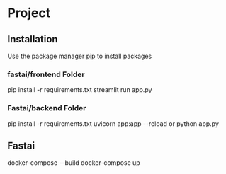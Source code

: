 
# Project




## Installation

Use the package manager [pip](https://pip.pypa.io/en/stable/) to install packages
### fastai/frontend Folder

pip install -r requirements.txt
streamlit run app.py


### Fastai/backend Folder

pip install -r requirements.txt
uvicorn app:app --reload or python app.py

## Fastai

docker-compose --build 
docker-compose up





